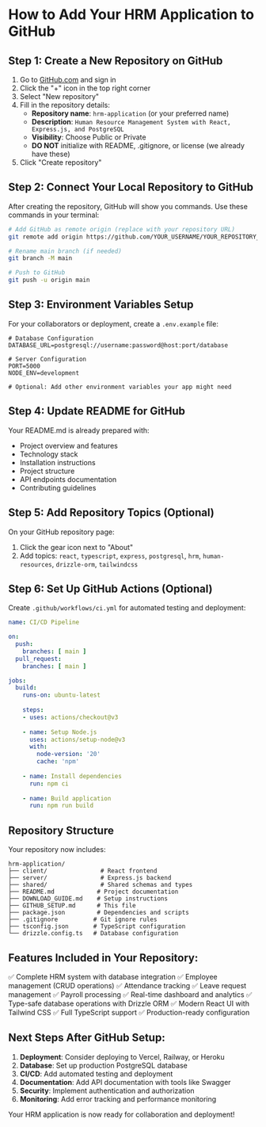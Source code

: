 # How to Add Your HRM Application to GitHub

## Step 1: Create a New Repository on GitHub

1. Go to [GitHub.com](https://github.com) and sign in
2. Click the "+" icon in the top right corner
3. Select "New repository"
4. Fill in the repository details:
   - **Repository name**: `hrm-application` (or your preferred name)
   - **Description**: `Human Resource Management System with React, Express.js, and PostgreSQL`
   - **Visibility**: Choose Public or Private
   - **DO NOT** initialize with README, .gitignore, or license (we already have these)
5. Click "Create repository"

## Step 2: Connect Your Local Repository to GitHub

After creating the repository, GitHub will show you commands. Use these commands in your terminal:

```bash
# Add GitHub as remote origin (replace with your repository URL)
git remote add origin https://github.com/YOUR_USERNAME/YOUR_REPOSITORY_NAME.git

# Rename main branch (if needed)
git branch -M main

# Push to GitHub
git push -u origin main
```

## Step 3: Environment Variables Setup

For your collaborators or deployment, create a `.env.example` file:

```env
# Database Configuration
DATABASE_URL=postgresql://username:password@host:port/database

# Server Configuration
PORT=5000
NODE_ENV=development

# Optional: Add other environment variables your app might need
```

## Step 4: Update README for GitHub

Your README.md is already prepared with:
- Project overview and features
- Technology stack
- Installation instructions
- Project structure
- API endpoints documentation
- Contributing guidelines

## Step 5: Add Repository Topics (Optional)

On your GitHub repository page:
1. Click the gear icon next to "About"
2. Add topics: `react`, `typescript`, `express`, `postgresql`, `hrm`, `human-resources`, `drizzle-orm`, `tailwindcss`

## Step 6: Set Up GitHub Actions (Optional)

Create `.github/workflows/ci.yml` for automated testing and deployment:

```yaml
name: CI/CD Pipeline

on:
  push:
    branches: [ main ]
  pull_request:
    branches: [ main ]

jobs:
  build:
    runs-on: ubuntu-latest
    
    steps:
    - uses: actions/checkout@v3
    
    - name: Setup Node.js
      uses: actions/setup-node@v3
      with:
        node-version: '20'
        cache: 'npm'
    
    - name: Install dependencies
      run: npm ci
    
    - name: Build application
      run: npm run build
```

## Repository Structure

Your repository now includes:

```
hrm-application/
├── client/               # React frontend
├── server/               # Express.js backend
├── shared/               # Shared schemas and types
├── README.md            # Project documentation
├── DOWNLOAD_GUIDE.md    # Setup instructions
├── GITHUB_SETUP.md      # This file
├── package.json         # Dependencies and scripts
├── .gitignore          # Git ignore rules
├── tsconfig.json       # TypeScript configuration
└── drizzle.config.ts   # Database configuration
```

## Features Included in Your Repository:

✅ Complete HRM system with database integration
✅ Employee management (CRUD operations)
✅ Attendance tracking
✅ Leave request management
✅ Payroll processing
✅ Real-time dashboard and analytics
✅ Type-safe database operations with Drizzle ORM
✅ Modern React UI with Tailwind CSS
✅ Full TypeScript support
✅ Production-ready configuration

## Next Steps After GitHub Setup:

1. **Deployment**: Consider deploying to Vercel, Railway, or Heroku
2. **Database**: Set up production PostgreSQL database
3. **CI/CD**: Add automated testing and deployment
4. **Documentation**: Add API documentation with tools like Swagger
5. **Security**: Implement authentication and authorization
6. **Monitoring**: Add error tracking and performance monitoring

Your HRM application is now ready for collaboration and deployment!